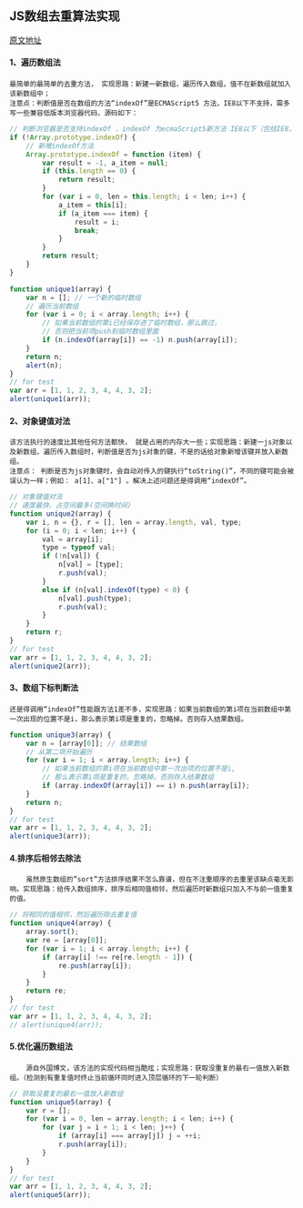 
## JS数组去重算法实现
[原文地址](http://www.cnblogs.com/wteam-xq/p/4732351.html)
#### 1、遍历数组法
    最简单的最简单的去重方法， 实现思路：新建一新数组，遍历传入数组，值不在新数组就加入该新数组中；
    注意点：判断值是否在数组的方法“indexOf”是ECMAScript5 方法，IE8以下不支持，需多写一些兼容低版本浏览器代码，源码如下：
```javascript
// 判断浏览器是否支持indexOf ，indexOf 为ecmaScript5新方法 IE8以下（包括IE8， IE8只支持部分ecma5）不支持
if (!Array.prototype.indexOf) {
    // 新增indexOf方法
    Array.prototype.indexOf = function (item) {
        var result = -1, a_item = null;
        if (this.length == 0) {
            return result;
        }
        for (var i = 0, len = this.length; i < len; i++) {
            a_item = this[i];
            if (a_item === item) {
                result = i;
                break;
            }
        }
        return result;
    }
}

function unique1(array) {
    var n = []; // 一个新的临时数组
    // 遍历当前数组
    for (var i = 0; i < array.length; i++) {
        // 如果当前数组的第i已经保存进了临时数组，那么跳过，
        // 否则把当前项push到临时数组里面
        if (n.indexOf(array[i]) == -1) n.push(array[i]);
    }
    return n;
    alert(n);
}
// for test
var arr = [1, 1, 2, 3, 4, 4, 3, 2];
alert(unique1(arr));
```
#### 2、对象键值对法
    该方法执行的速度比其他任何方法都快， 就是占用的内存大一些；实现思路：新建一js对象以及新数组，遍历传入数组时，判断值是否为js对象的键，不是的话给对象新增该键并放入新数组。
    注意点： 判断是否为js对象键时，会自动对传入的键执行“toString()”，不同的键可能会被误认为一样；例如： a[1]、a["1"] 。解决上述问题还是得调用“indexOf”。
    
```javascript
// 对象键值对法
// 速度最快，占空间最多(空间换时间)
function unique2(array) {
    var i, n = {}, r = [], len = array.length, val, type;
    for (i = 0; i < len; i++) {
        val = array[i];
        type = typeof val;
        if (!n[val]) {
            n[val] = [type];
            r.push(val);
        }
        else if (n[val].indexOf(type) < 0) {
            n[val].push(type);
            r.push(val);
        }
    }
    return r;
}
// for test
var arr = [1, 1, 2, 3, 4, 4, 3, 2];
alert(unique2(arr));
```
#### 3、数组下标判断法
    还是得调用“indexOf”性能跟方法1差不多，实现思路：如果当前数组的第i项在当前数组中第一次出现的位置不是i，那么表示第i项是重复的，忽略掉。否则存入结果数组。
    
```javascript
function unique3(array) {
    var n = [array[0]]; // 结果数组
    // 从第二项开始遍历
    for (var i = 1; i < array.length; i++) {
        // 如果当前数组的第i项在当前数组中第一次出项的位置不是i,
        // 那么表示第i项是重复的，忽略掉。否则存入结果数组
        if (array.indexOf(array[i]) == i) n.push(array[i]);
    }
    return n;
}
// for test
var arr = [1, 1, 2, 3, 4, 4, 3, 2];
alert(unique3(arr));
```

#### 4.排序后相邻去除法
		虽然原生数组的”sort”方法排序结果不怎么靠谱，但在不注重顺序的去重里该缺点毫无影响。实现思路：给传入数组排序，排序后相同值相邻，然后遍历时新数组只加入不与前一值重复的值。
```javascript
// 将相同的值相邻，然后遍历除去重复值
function unique4(array) {
    array.sort();
    var re = [array[0]];
    for (var i = 1; i < array.length; i++) {
        if (array[i] !== re[re.length - 1]) {
            re.push(array[i]);
        }
    }
    return re;
}
// for test
var arr = [1, 1, 2, 3, 4, 4, 3, 2];
// alert(unique4(arr));
```

#### 5.优化遍历数组法
		源自外国博文，该方法的实现代码相当酷炫；实现思路：获取没重复的最右一值放入新数组。（检测到有重复值时终止当前循环同时进入顶层循环的下一轮判断）
```javascript
// 获取没重复的最右一值放入新数组
function unique5(array) {
    var r = [];
    for (var i = 0, len = array.length; i < len; i++) {
        for (var j = i + 1; i < len; j++) {
            if (array[i] === array[j]) j = ++i;
            r.push(array[i]);
        }
    }
}
// for test
var arr = [1, 1, 2, 3, 4, 4, 3, 2];
alert(unique5(arr));
```
